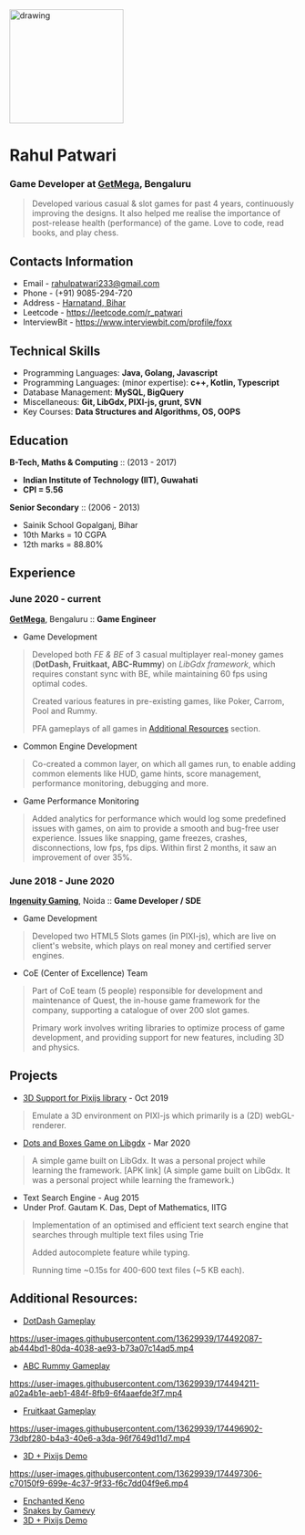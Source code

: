 <!-- <img src="https://user-images.githubusercontent.com/13629939/174485364-4922f3a3-1f6d-43c8-a2c9-df814eb99ddd.JPG" alt="drawing" width="200"/> -->
<img src="https://user-images.githubusercontent.com/13629939/174499471-be11d934-8569-4c64-88ab-85a3f85ff1a7.jpg" alt="drawing" width="200"/>

# Rahul Patwari
### Game Developer at [GetMega](https://www.getmega.com/), Bengaluru

> Developed various casual & slot games for past 4 years, continuously improving the designs. It also helped me realise the importance of post-release health (performance) of the game. Love to code, read books, and play chess.


## Contacts Information

- Email - rahulpatwari233@gmail.com
- Phone - (+91) 9085-294-720
- Address - [Harnatand, Bihar](https://www.google.com/maps/place/27%C2%B017'51.5%22N+84%C2%B001'07.9%22E/@27.3000491,84.0202756,16z/data=!4m14!1m7!3m6!1s0x39946c02bc025a2b:0x3c029701b5386558!2sHarna+Tanr,+Bihar+845105!3b1!8m2!3d27.302964!4d84.0180642!3m5!1s0x39946e9dcf1aeeef:0x223f3603de7b7fb!7e2!8m2!3d27.2976376!4d84.0188563)
- Leetcode - https://leetcode.com/r_patwari
- InterviewBit - https://www.interviewbit.com/profile/foxx


## Technical Skills

- Programming Languages: **Java, Golang, Javascript**
- Programming Languages: (minor expertise): **c++, Kotlin, Typescript**
- Database Management: **MySQL, BigQuery**
- Miscellaneous: **Git, LibGdx, PIXI-js, grunt, SVN**
- Key Courses: **Data Structures and Algorithms, OS, OOPS**


## Education
**B-Tech, Maths & Computing**  :: (2013 - 2017)

- **Indian Institute of Technology (IIT), Guwahati**
- **CPI = 5.56**

**Senior Secondary**  :: (2006 - 2013)

- Sainik School Gopalganj, Bihar
- 10th Marks = 10 CGPA
- 12th marks = 88.80%


## Experience

### June 2020 - current
**[GetMega](https://www.getmega.com/)**, Bengaluru :: **Game Engineer**

- Game Development
> Developed both *FE & BE* of 3 casual multiplayer real-money games (**DotDash, Fruitkaat, ABC-Rummy**) on *LibGdx framework*, which requires constant sync with BE, while maintaining 60 fps using optimal codes. 
> 
> Created various features in pre-existing games, like Poker, Carrom, Pool and Rummy.
> 
> PFA gameplays of all games in [Additional Resources](#additional-resources) section. 

- Common Engine Development
> Co-created a common layer, on which all games run, to enable adding common elements like HUD, game hints, score management, performance monitoring, debugging and more.

- Game Performance Monitoring
> Added analytics for performance which would log some predefined issues with games, on aim to provide a smooth and bug-free user experience.
> Issues like snapping, game freezes, crashes, disconnections, low fps, fps dips.
> Within first 2 months, it saw an improvement of over 35%.

### June 2018 - June 2020
**[Ingenuity Gaming](https://www.ingenuitygaming.com/)**, Noida :: **Game Developer / SDE**

- Game Development
> Developed two HTML5 Slots games (in PIXI-js), which are live on client's website, which plays on real money and certified server engines.

- CoE (Center of Excellence) Team
> Part of CoE team (5 people) responsible for development and maintenance of Quest, the in-house game framework for the company, supporting a catalogue of over 200 slot games.
> 
> Primary work involves writing libraries to optimize process of game development, and providing support for new features, including 3D and physics.


## Projects
- [3D Support for Pixijs library](https://patwari.github.io/threejs-within-pixijs/) - Oct 2019
> Emulate a 3D environment on PIXI-js which primarily is a (2D) webGL-renderer.

- [Dots and Boxes Game on Libgdx](https://github.com/patwari/DotAndBoxes) - Mar 2020
> A simple game built on LibGdx. It was a personal project while learning the framework. [APK link] (A simple game built on LibGdx. It was a personal project while learning the framework.)

- Text Search Engine - Aug 2015
- Under Prof. Gautam K. Das, Dept of Mathematics, IITG
> Implementation of an optimised and efficient text search engine that searches through multiple text files using Trie
> 
> Added autocomplete feature while typing.
> 
> Running time ~0.15s for 400-600 text files (~5 KB each).


## Additional Resources:
- [DotDash Gameplay](https://user-images.githubusercontent.com/13629939/174492087-ab444bd1-80da-4038-ae93-b73a07c14ad5.mp4
)

https://user-images.githubusercontent.com/13629939/174492087-ab444bd1-80da-4038-ae93-b73a07c14ad5.mp4

- [ABC Rummy Gameplay](https://user-images.githubusercontent.com/13629939/174494211-a02a4b1e-aeb1-484f-8fb9-6f4aaefde3f7.mp4
)

https://user-images.githubusercontent.com/13629939/174494211-a02a4b1e-aeb1-484f-8fb9-6f4aaefde3f7.mp4

- [Fruitkaat Gameplay](https://user-images.githubusercontent.com/13629939/174496902-73dbf280-b4a3-40e6-a3da-96f7649d11d7.mp4
)

https://user-images.githubusercontent.com/13629939/174496902-73dbf280-b4a3-40e6-a3da-96f7649d11d7.mp4


- [3D + Pixijs Demo](https://user-images.githubusercontent.com/13629939/174497306-c70150f9-699e-4c37-9f33-f6c7dd04f9e6.mp4
)

https://user-images.githubusercontent.com/13629939/174497306-c70150f9-699e-4c37-9f33-f6c7dd04f9e6.mp4


- [Enchanted Keno](http://playgvg.com/single/84)
- [Snakes by Gamevy](https://www.bestnewbingosites.co.uk/slot-articles/snake/)
- [3D + Pixijs Demo](https://patwari.github.io/threejs-within-pixijs/)
